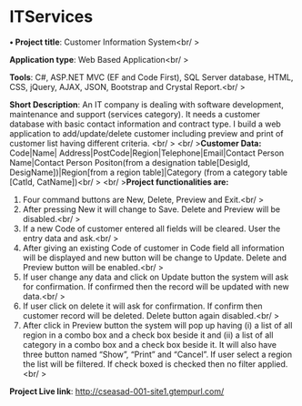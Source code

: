# ITServices
<strong>•	Project title</strong>: Customer Information System<br/ >

<strong>Application type</strong>: Web Based Application<br/ >

<strong>Tools</strong>: C#, ASP.NET MVC (EF and Code First), SQL Server database, HTML, CSS, jQuery, AJAX, JSON, Bootstrap and Crystal Report.<br/ >

<strong>Short Description</strong>: An IT company is dealing with software development, maintenance and support (services category). It needs a customer database with basic contact information and contract type. I build a web application to add/update/delete customer including preview and print of customer list having different criteria. <br/ >
<br/ ><strong>Customer Data:</strong> 
Code|Name| Address|PostCode|Region|Telephone|Email|Contact Person Name|Contact Person Positon(from a designation table[DesigId, DesigName])|Region[from a region table]|Category (from a category table [CatId, CatName])<br/ >
<br/ ><strong>Project functionalities are:</strong> 
1.	Four command buttons are New, Delete, Preview and Exit.<br/ >
2.	After pressing New it will change to Save. Delete and Preview will be disabled.<br/ >
3.	If a new Code of customer entered all fields will be cleared. User the entry data and ask.<br/ >
4.	After giving an existing Code of customer in Code field all information will be displayed and new button will be change to Update. Delete and Preview button will be enabled.<br/ >
5.	If user change any data and click on Update button the system will ask for confirmation. If confirmed then the record will be updated with new data.<br/ >
6.	If user click on delete it will ask for confirmation. If confirm then customer record will be deleted. Delete button again disabled.<br/ >
7.	After click in Preview button the system will pop up having (i) a list of all region in a combo box and a check box beside it and (ii) a list of all category in a combo box and a check box beside it. It will also have three button named “Show”, “Print” and “Cancel”. If user select a region the list will be filtered. If check boxed is checked then no filter applied.<br/ >

<strong>Project Live link</strong>: <a href="http://cseasad-001-site1.gtempurl.com/" target="_blank">http://cseasad-001-site1.gtempurl.com/</a>
